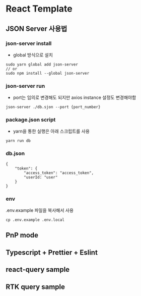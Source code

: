 # React Template

## JSON Server 사용법

### json-server install

- global 방식으로 설치

```
sudo yarn global add json-server
// or
sudo npm install --global json-server
```

### json-server run

- port는 임의로 변경해도 되지만 axios instance 설정도 변경해야함

```
json-server ./db.sjon --port {port_number}
```

### package.json script

- yarn을 통한 실행은 아래 스크립트를 사용

```
yarn run db
```

### db.json

```
{
    "token": {
        "access_token": "access_token",
        "userId: "user"
    }
}
```

### env

.env.example 파일을 복사해서 사용

```
cp .env.example .env.local
```

## PnP mode

## Typescript + Prettier + Eslint

## react-query sample

## RTK query sample

